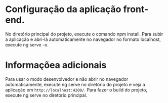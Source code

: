 # Configuração da aplicação front-end.
No diretório principal do projeto, execute o comando npm install.
Para subir a aplicação e abri-lá automaticamente no navegador no formato localhost, execute ng serve -o.

# Informaçõea adicionais
 Para usar o modo desenvolvedor e não abrir no navegador automaticamente, execute ng serve no diretório do projeto e veja a aplicação em `http://localhost:4200/`.
 Para fazer o build do projeto, execute ng serve no diretório principal.
